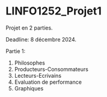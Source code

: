 # LINFO1252_Projet1

Projet en 2 parties.

Deadline: 8 décembre 2024.

Partie 1:
1. Philosophes
2. Producteurs-Consommateurs
3. Lecteurs-Ecrivains
4. Evaluation de performance
5. Graphiques